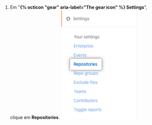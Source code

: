 1. Em "**{% octicon "gear" aria-label="The gear icon" %} Settings**", clique em **Repositories**. ![Guia Repositories (Repositórios)](/assets/images/help/insights/repositories-tab.png)
